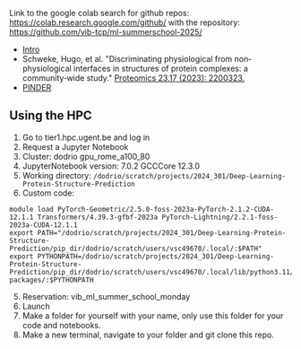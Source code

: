 Link to the google colab search for github repos: https://colab.research.google.com/github/ 
with the repository: https://github.com/vib-tcp/ml-summerschool-2025/

- [Intro](https://docs.google.com/presentation/d/1rtVVJ-6dQNv9gAALjZJTg4HZxq7Onc2c03XFSwuUivQ/edit?usp=sharing)
- Schweke, Hugo, et al. "Discriminating physiological from non‐physiological interfaces in structures of protein complexes: a community‐wide study." [Proteomics 23.17 (2023): 2200323.](https://analyticalsciencejournals.onlinelibrary.wiley.com/doi/10.1002/pmic.202200323)
- [PINDER](pinder.sh)


## Using the HPC
1. Go to tier1.hpc.ugent.be and log in
2. Request a Jupyter Notebook
  1. Cluster: dodrio gpu_rome_a100_80
  2. JupyterNotebook version: 7.0.2 GCCCore 12.3.0
  3. Working directory: `/dodrio/scratch/projects/2024_301/Deep-Learning-Protein-Structure-Prediction`
  4. Custom code:
```
module load PyTorch-Geometric/2.5.0-foss-2023a-PyTorch-2.1.2-CUDA-12.1.1 Transformers/4.39.3-gfbf-2023a PyTorch-Lightning/2.2.1-foss-2023a-CUDA-12.1.1
export PATH="/dodrio/scratch/projects/2024_301/Deep-Learning-Protein-Structure-Prediction/pip_dir/dodrio/scratch/users/vsc49670/.local/:$PATH"
export PYTHONPATH=/dodrio/scratch/projects/2024_301/Deep-Learning-Protein-Structure-Prediction/pip_dir/dodrio/scratch/users/vsc49670/.local/lib/python3.11/site-packages/:$PYTHONPATH
```
  5. Reservation: vib_ml_summer_school_monday
  6. Launch
3. Make a folder for yourself with your name, only use this folder for your code and notebooks.
4. Make a new terminal, navigate to your folder and git clone this repo.

